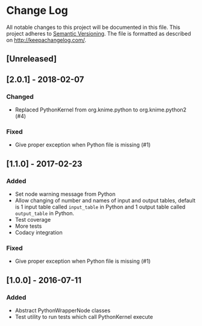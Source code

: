 # Change Log
All notable changes to this project will be documented in this file.
This project adheres to [Semantic Versioning](http://semver.org/).
The file is formatted as described on http://keepachangelog.com/.

## [Unreleased]

## [2.0.1] - 2018-02-07

### Changed

* Replaced PythonKernel from org.knime.python to org.knime.python2 (#4)

### Fixed

* Give proper exception when Python file is missing (#1)

## [1.1.0] - 2017-02-23

### Added

* Set node warning message from Python
* Allow changing of number and names of input and output tables,
  default is 1 input table called `input_table` in Python
  and 1 output table called `output_table` in Python.
* Test coverage
* More tests
* Codacy integration

### Fixed

* Give proper exception when Python file is missing (#1)

## [1.0.0] - 2016-07-11

### Added

* Abstract PythonWrapperNode classes
* Test utility to run tests which call PythonKernel execute

